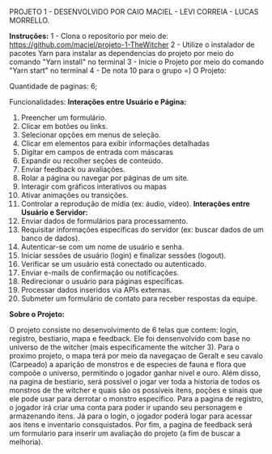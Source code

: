 PROJETO 1 - DESENVOLVIDO POR CAIO MACIEL - LEVI CORREIA - LUCAS MORRELLO.

**Instruções:**
1 - Clona o repositorio por meio de: https://github.com/maciel/projeto-1-TheWitcher
2 - Utilize o instalador de pacotes Yarn para instalar as dependencias do projeto por meio do comando "Yarn install" no terminal
3 - Inicie o Projeto por meio do comando "Yarn start" no terminal
4 - De nota 10 para o grupo =)
O Projeto:

Quantidade de paginas: 6;

Funcionalidades:
**Interações entre Usuário e Página:**
1. Preencher um formulário.
2. Clicar em botões ou links.
3. Selecionar opções em menus de seleção.
7. Clicar em elementos para exibir informações detalhadas
8. Digitar em campos de entrada com máscaras
9. Expandir ou recolher seções de conteúdo.
11. Enviar feedback ou avaliações.
13. Rolar a página ou navegar por páginas de um site.
21. Interagir com gráficos interativos ou mapas
23. Ativar animações ou transições.
26. Controlar a reprodução de mídia (ex: áudio, vídeo).
**Interações entre Usuário e Servidor:**
1. Enviar dados de formulários para processamento.
2. Requisitar informações específicas do servidor (ex: buscar dados de um banco de dados).
4. Autenticar-se com um nome de usuário e senha.
6. Iniciar sessões de usuário (login) e finalizar sessões (logout).
14. Verificar se um usuário está conectado ou autenticado.
16. Enviar e-mails de confirmação ou notificações.
18. Redirecionar o usuário para páginas específicas.
21. Processar dados inseridos via APIs externas.
34. Submeter um formulário de contato para receber respostas da equipe.


**Sobre o Projeto:**

O projeto consiste no desenvolvimento de 6 telas que contem: login, registro, bestiario, mapa e feedback.
Ele foi densenvolvido com base no universo de the witcher (mais especificamente the witcher 3). Para o proximo projeto, o mapa 
terá por meio da navegaçao de Geralt e seu cavalo (Carpeado) a aparição de monstros e de especies de fauna e flora que compoõe o universo, permitindo o jogador ganhar nivel e ouro.
Além disso, na pagina de bestiario, será possível o jogar ver toda a historia de todos os monstros de the witcher e quais são os possíveis itens, poções e sinais que ele pode usar para derrotar o monstro especifico.
Para a pagina de registro, o jogador irá criar uma conta para poder ir upando seu personagem e armazenando itens. Já para o login, o jogador poderá logar para acessar aos itens e inventario consquistados. Por fim, a pagina de feedback será um formulario para inserir um avaliação do projeto (a fim de buscar a melhoria).
